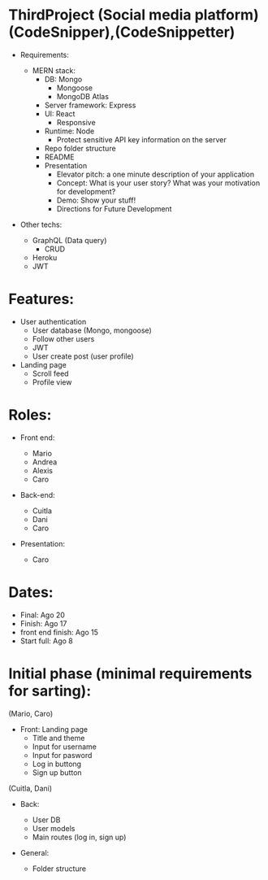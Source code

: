 # ThirdProject (Social media platform) (CodeSnipper),(CodeSnippetter)

* Requirements:
  * MERN stack:
    * DB: Mongo
      * Mongoose
      * MongoDB Atlas
    * Server framework: Express
    * UI: React
      * Responsive
    * Runtime: Node
      *  Protect sensitive API key information on the server
    * Repo folder structure
    * README
    * Presentation
      * Elevator pitch: a one minute description of your application
      * Concept: What is your user story? What was your motivation for development?
      * Demo: Show your stuff!
      * Directions for Future Development

* Other techs:
    * GraphQL (Data query)
      * CRUD
    * Heroku
    * JWT
# Features:

* User authentication
  * User database (Mongo, mongoose)
  * Follow other users
  * JWT
  * User create post (user profile)
* Landing page
  * Scroll feed
  * Profile view

# Roles: 

* Front end:
  * Mario
  * Andrea
  * Alexis
  * Caro

* Back-end:
  * Cuitla 
  * Dani
  * Caro

* Presentation:
  * Caro 

# Dates:

* Final: Ago 20
* Finish: Ago 17
* front end finish: Ago 15
* Start full: Ago 8


# Initial phase (minimal requirements for sarting):

(Mario, Caro)
* Front: Landing page
  * Title and theme
  * Input for username
  * Input for pasword
  * Log in buttong
  * Sign up button

(Cuitla, Dani)
* Back:
  * User DB
  * User models
  * Main routes (log in, sign up)

* General:
  * Folder structure